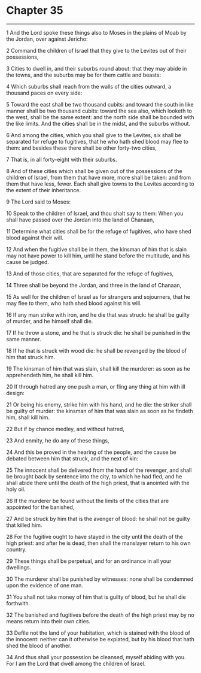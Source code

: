 # Chapter 35

***

1 And the Lord spoke these things also to Moses in the plains of Moab by the Jordan, over against Jericho:

2 Command the children of Israel that they give to the Levites out of their possessions,

3 Cities to dwell in, and their suburbs round about: that they may abide in the towns, and the suburbs may be for them cattle and beasts:

4 Which suburbs shall reach from the walls of the cities outward, a thousand paces on every side:

5 Toward the east shall be two thousand cubits: and toward the south in like manner shall be two thousand cubits: toward the sea also, which looketh to the west, shall be the same extent: and the north side shall be bounded with the like limits. And the cities shall be in the midst, and the suburbs without.

6 And among the cities, which you shall give to the Levites, six shall be separated for refuge to fugitives, that he who hath shed blood may flee to them: and besides these there shall be other forty-two cities,

7 That is, in all forty-eight with their suburbs.

8 And of these cities which shall be given out of the possessions of the children of Israel, from them that have more, more shall be taken: and from them that have less, fewer. Each shall give towns to the Levites according to the extent of their inheritance.

9 The Lord said to Moses:

10 Speak to the children of Israel, and thou shalt say to them: When you shall have passed over the Jordan into the land of Chanaan,

11 Determine what cities shall be for the refuge of fugitives, who have shed blood against their will.

12 And when the fugitive shall be in them, the kinsman of him that is slain may not have power to kill him, until he stand before the multitude, and his cause be judged.

13 And of those cities, that are separated for the refuge of fugitives,

14 Three shall be beyond the Jordan, and three in the land of Chanaan,

15 As well for the children of Israel as for strangers and sojourners, that he may flee to them, who hath shed blood against his will.

16 If any man strike with iron, and he die that was struck: he shall be guilty of murder, and he himself shall die.

17 If he throw a stone, and he that is struck die: he shall be punished in the same manner.

18 If he that is struck with wood die: he shall be revenged by the blood of him that struck him.

19 The kinsman of him that was slain, shall kill the murderer: as soon as he apprehendeth him, he shall kill him.

20 If through hatred any one push a man, or fling any thing at him with ill design:

21 Or being his enemy, strike him with his hand, and he die: the striker shall be guilty of murder: the kinsman of him that was slain as soon as he findeth him, shall kill him.

22 But if by chance medley, and without hatred,

23 And enmity, he do any of these things,

24 And this be proved in the hearing of the people, and the cause be debated between him that struck, and the next of kin:

25 The innocent shall be delivered from the hand of the revenger, and shall be brought back by sentence into the city, to which he had fled, and he shall abide there until the death of the high priest, that is anointed with the holy oil.

26 If the murderer be found without the limits of the cities that are appointed for the banished,

27 And be struck by him that is the avenger of blood: he shall not be guilty that killed him.

28 For the fugitive ought to have stayed in the city until the death of the high priest: and after he is dead, then shall the manslayer return to his own country.

29 These things shall be perpetual, and for an ordinance in all your dwellings.

30 The murderer shall be punished by witnesses: none shall be condemned upon the evidence of one man.

31 You shall not take money of him that is guilty of blood, but he shall die forthwith.

32 The banished and fugitives before the death of the high priest may by no means return into their own cities.

33 Defile not the land of your habitation, which is stained with the blood of the innocent: neither can it otherwise be expiated, but by his blood that hath shed the blood of another.

34 And thus shall your possession be cleansed, myself abiding with you. For I am the Lord that dwell among the children of Israel.

